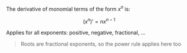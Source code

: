 The derivative of monomial terms of the form $x^n$ is:

$$
(x^n)' = nx^{n-1}
$$

Applies for all exponents: positive, negative, fractional, ...

> Roots are fractional exponents, so the power rule applies here too



